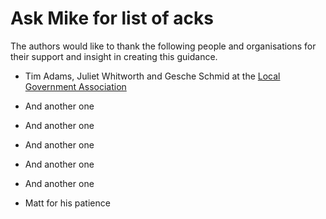 # Ask Mike for list of acks

The authors would like to thank the following people and organisations for their support and insight in creating this guidance.

* Tim Adams, Juliet Whitworth and Gesche Schmid at the [Local Government Association](https://www.local.gov.uk/)

* And another one

* And another one

* And another one

* And another one

* And another one

* Matt for his patience
